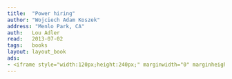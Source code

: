 ```yaml
---
title:	"Power hiring"
author: "Wojciech Adam Koszek"
address: "Menlo Park, CA"
auth:	Lou Adler
read:	2013-07-02
tags:	books
layout: layout_book
ads:
- <iframe style="width:120px;height:240px;" marginwidth="0" marginheight="0" scrolling="no" frameborder="0" src="//ws-na.amazon-adsystem.com/widgets/q?ServiceVersion=20070822&OneJS=1&Operation=GetAdHtml&MarketPlace=US&source=ss&ref=ss_til&ad_type=product_link&tracking_id=wkoszek-20&marketplace=amazon&region=US&placement=B00OH7DKTU&asins=B00OH7DKTU&linkId=YVMN33T6E5CWOA5F&show_border=false&link_opens_in_new_window=true&price_color=333333&title_color=C00000&bg_color=FFFFFF"></iframe>
---
```



